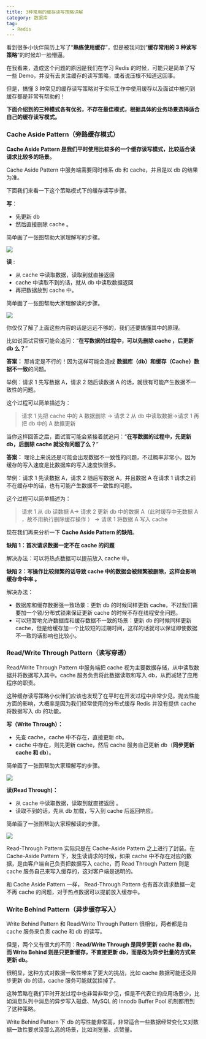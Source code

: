 ```yaml
---
title: 3种常用的缓存读写策略详解
category: 数据库
tag:
  - Redis
---
```


看到很多小伙伴简历上写了“**熟练使用缓存**”，但是被我问到“**缓存常用的 3 种读写策略**”的时候却一脸懵逼。

在我看来，造成这个问题的原因是我们在学习 Redis 的时候，可能只是简单了写一些 Demo，并没有去关注缓存的读写策略，或者说压根不知道这回事。

但是，搞懂 3 种常见的缓存读写策略对于实际工作中使用缓存以及面试中被问到缓存都是非常有帮助的！

**下面介绍到的三种模式各有优劣，不存在最佳模式，根据具体的业务场景选择适合自己的缓存读写模式。**

### Cache Aside Pattern（旁路缓存模式）

**Cache Aside Pattern 是我们平时使用比较多的一个缓存读写模式，比较适合读请求比较多的场景。**

Cache Aside Pattern 中服务端需要同时维系 db 和 cache，并且是以 db 的结果为准。

下面我们来看一下这个策略模式下的缓存读写步骤。

**写**：

- 先更新 db
- 然后直接删除 cache 。

简单画了一张图帮助大家理解写的步骤。

![](https://oss.javaguide.cn/github/javaguide/database/redis/cache-aside-write.png)

**读** :

- 从 cache 中读取数据，读取到就直接返回
- cache 中读取不到的话，就从 db 中读取数据返回
- 再把数据放到 cache 中。

简单画了一张图帮助大家理解读的步骤。

![](https://oss.javaguide.cn/github/javaguide/database/redis/cache-aside-read.png)

你仅仅了解了上面这些内容的话是远远不够的，我们还要搞懂其中的原理。

比如说面试官很可能会追问：“**在写数据的过程中，可以先删除 cache ，后更新 db 么？**”

**答案：** 那肯定是不行的！因为这样可能会造成 **数据库（db）和缓存（Cache）数据不一致**的问题。

举例：请求 1 先写数据 A，请求 2 随后读数据 A 的话，就很有可能产生数据不一致性的问题。

这个过程可以简单描述为：

> 请求 1 先把 cache 中的 A 数据删除 -> 请求 2 从 db 中读取数据->请求 1 再把 db 中的 A 数据更新

当你这样回答之后，面试官可能会紧接着就追问：“**在写数据的过程中，先更新 db，后删除 cache 就没有问题了么？**”

**答案：** 理论上来说还是可能会出现数据不一致性的问题，不过概率非常小，因为缓存的写入速度是比数据库的写入速度快很多。

举例：请求 1 先读数据 A，请求 2 随后写数据 A，并且数据 A 在请求 1 请求之前不在缓存中的话，也有可能产生数据不一致性的问题。

这个过程可以简单描述为：

> 请求 1 从 db 读数据 A-> 请求 2 更新 db 中的数据 A（此时缓存中无数据 A ，故不用执行删除缓存操作 ） -> 请求 1 将数据 A 写入 cache

现在我们再来分析一下 **Cache Aside Pattern 的缺陷**。

**缺陷 1：首次请求数据一定不在 cache 的问题**

解决办法：可以将热点数据可以提前放入 cache 中。

**缺陷 2：写操作比较频繁的话导致 cache 中的数据会被频繁被删除，这样会影响缓存命中率 。**

解决办法：

- 数据库和缓存数据强一致场景：更新 db 的时候同样更新 cache，不过我们需要加一个锁/分布式锁来保证更新 cache 的时候不存在线程安全问题。
- 可以短暂地允许数据库和缓存数据不一致的场景：更新 db 的时候同样更新 cache，但是给缓存加一个比较短的过期时间，这样的话就可以保证即使数据不一致的话影响也比较小。

### Read/Write Through Pattern（读写穿透）

Read/Write Through Pattern 中服务端把 cache 视为主要数据存储，从中读取数据并将数据写入其中。cache 服务负责将此数据读取和写入 db，从而减轻了应用程序的职责。

这种缓存读写策略小伙伴们应该也发现了在平时在开发过程中非常少见。抛去性能方面的影响，大概率是因为我们经常使用的分布式缓存 Redis 并没有提供 cache 将数据写入 db 的功能。

**写（Write Through）：**

- 先查 cache，cache 中不存在，直接更新 db。
- cache 中存在，则先更新 cache，然后 cache 服务自己更新 db（**同步更新 cache 和 db**）。

简单画了一张图帮助大家理解写的步骤。

![](https://oss.javaguide.cn/github/javaguide/database/redis/write-through.png)

**读(Read Through)：**

- 从 cache 中读取数据，读取到就直接返回 。
- 读取不到的话，先从 db 加载，写入到 cache 后返回响应。

简单画了一张图帮助大家理解读的步骤。

![](https://oss.javaguide.cn/github/javaguide/database/redis/read-through.png)

Read-Through Pattern 实际只是在 Cache-Aside Pattern 之上进行了封装。在 Cache-Aside Pattern 下，发生读请求的时候，如果 cache 中不存在对应的数据，是由客户端自己负责把数据写入 cache，而 Read Through Pattern 则是 cache 服务自己来写入缓存的，这对客户端是透明的。

和 Cache Aside Pattern 一样， Read-Through Pattern 也有首次请求数据一定不再 cache 的问题，对于热点数据可以提前放入缓存中。

### Write Behind Pattern（异步缓存写入）

Write Behind Pattern 和 Read/Write Through Pattern 很相似，两者都是由 cache 服务来负责 cache 和 db 的读写。

但是，两个又有很大的不同：**Read/Write Through 是同步更新 cache 和 db，而 Write Behind 则是只更新缓存，不直接更新 db，而是改为异步批量的方式来更新 db。**

很明显，这种方式对数据一致性带来了更大的挑战，比如 cache 数据可能还没异步更新 db 的话，cache 服务可能就就挂掉了。

这种策略在我们平时开发过程中也非常非常少见，但是不代表它的应用场景少，比如消息队列中消息的异步写入磁盘、MySQL 的 Innodb Buffer Pool 机制都用到了这种策略。

Write Behind Pattern 下 db 的写性能非常高，非常适合一些数据经常变化又对数据一致性要求没那么高的场景，比如浏览量、点赞量。

<!-- @include: @article-footer.snippet.md -->